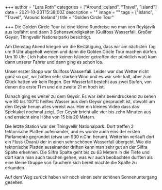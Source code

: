 +++
author = "Lara Roth"
categories = ["Around Iceland", "Travel", "Island"]
date = 2021-10-23T15:38:00Z
description = ""
image = ""
tags = ["Island", "Travel", "Around Iceland"]
title = "Golden Circle Tour"

+++
Die Golden Circle Tour ist eine kleine Rundreise wo man von Reykjavik aus losfährt und dann 3 Sehenswürdigkeiten (Gullfoss Wasserfall, Großer Geysir, Thingvellir Nationalpark) besichtigt.

Am Dienstag Abend kriegen wir die Bestätigung, dass wir am nächsten Tag um 9 Uhr abgeholt werden und dann die Golden Circle Tour machen dürfen. Um 10 Uhr ( ich habe noch keinen Isländer getroffen der pünktlich war) kam dann unserer Fahrer und dann ging es schon los.

Unser erster Stopp war Gullfoss Wasserfall. Leider war das Wetter nicht ganz so gut, wir hatten sehr starken Wind und es war sehr kalt, aber zum Glück hatten wir kein Regen. Der Wasserfall besteht aus zwei Stufen, von denen die erste 11 m und die zweite 21 m hoch ist.

Danach ging es weiter zu dem Geysir. Es war sehr beeindruckend zu sehen wie 80 bis 100°C heißes Wasser aus dem Geysir gesprudelt ist, obwohl um den Geysir herum alles vereist war. Hier ein kleines Video dass das Spektakel nochmal zeigt. Der Geysir bricht alle vier bis zehn Minuten aus und erreicht eine Höhe von 15 bis 20 Metern.

Die letzte Station war der Thingvellir Nationalpark. Dort treffen 2 tektonische Platten aufeinander, und es wurde auch eins der ersten Parlamente gegründet (etwa um 930 n.Chr. herum). Weiterhin verläuft dort ein Fluss (Öxará) der in einen sehr schönen Wasserfall übergeht. Wie die tektonische Platten auseinander driften kann man sehr gut an der Silfra Spalte erkennen. Die Silfra Spalte geht bis zu 63 Metern in die Tiefe und dort kann man auch tauchen gehen, was wir auch beobachten durften als eine kleine Gruppe von Tauchern sich bereit machte die Spalte zu erkunden.

Auf dem Weg zurück haben wir noch einen sehr schönen Sonnenuntergang gesehen.